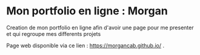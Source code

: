 # Mon portfolio en ligne : Morgan 

Creation de mon portfolio en ligne afin d'avoir une page pour me presenter et qui regroupe mes differents projets 

Page web disponible via ce lien : https://morgancab.github.io/ .
